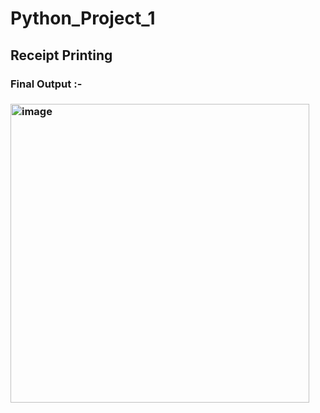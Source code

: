 # Python_Project_1

## Receipt Printing 


### Final Output :- 

### <img width="478" alt="image" src="https://github.com/user-attachments/assets/fe1d4a0a-4144-4467-b3a4-fd592ea5dcbc" />

